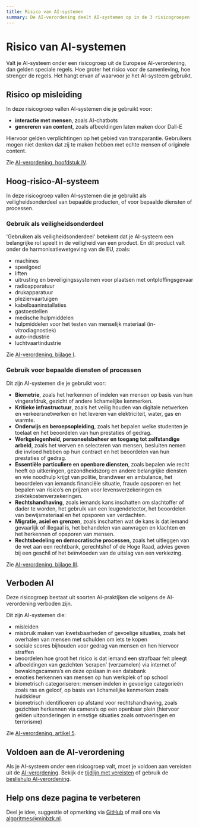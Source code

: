 ```yaml
---
title: Risico van AI-systemen
summary: De AI-verordening deelt AI-systemen op in de 3 risicogroepen 'risico op misleiding', 'hoog-risico-AI-systeem' en 'verboden AI-systeem'.
---
```


# Risico van AI-systemen
Valt je AI-systeem onder een risicogroep uit de Europese AI-verordening, dan gelden speciale regels. Hoe groter het risico voor de samenleving, hoe strenger de regels. Het hangt ervan af waarvoor je het AI-systeem gebruikt.

## Risico op misleiding
In deze risicogroep vallen AI-systemen die je gebruikt voor:

*  __interactie met mensen__, zoals AI-chatbots
* __genereren van content__, zoals afbeeldingen laten maken door Dall-E

Hiervoor gelden verplichtingen op het gebied van transparantie. Gebruikers mogen niet denken dat zij te maken hebben met echte mensen of originele content.

Zie [AI-verordening, hoofdstuk IV](https://eur-lex.europa.eu/legal-content/NL/TXT/?uri=CELEX:32024R1689#d1e5418-1-1).

## Hoog-risico-AI-systeem
In deze risicogroep vallen AI-systemen die je gebruikt als veiligheidsonderdeel van bepaalde producten, of voor bepaalde diensten of processen.

### Gebruik als veiligheidsonderdeel
'Gebruiken als veiligheidsonderdeel' betekent dat je AI-systeem een belangrijke rol speelt in de veiligheid van een product. En dit product valt onder de harmonisatiewetgeving van de EU, zoals:

* machines
* speelgoed
* liften
* uitrusting en beveiligingssystemen voor plaatsen met ontploffingsgevaar
* radioapparatuur
* drukapparatuur
* pleziervaartuigen
* kabelbaaninstallaties
* gastoestellen
* medische hulpmiddelen
* hulpmiddelen voor het testen van menselijk materiaal (in-vitrodiagnostiek)
* auto-industrie
* luchtvaartindustrie

Zie [AI-verordening, bijlage I](https://eur-lex.europa.eu/legal-content/NL/TXT/?uri=CELEX:32024R1689#d1e38-124-1).

### Gebruik voor bepaalde diensten of processen
Dit zijn AI-systemen die je gebruikt voor:

* __Biometrie__, zoals het herkennen of indelen van mensen op basis van hun vingerafdruk, gezicht of andere lichamelijke kenmerken.
* __Kritieke infrastructuur__, zoals het veilig houden van digitale netwerken en verkeersnetwerken en het leveren van elektriciteit, water, gas en warmte.
* __Onderwijs en beroepsopleiding__, zoals het bepalen welke studenten je toelaat en het beoordelen van hun prestaties of gedrag.
* __Werkgelegenheid, personeelsbeheer en toegang tot zelfstandige arbeid__, zoals het werven en selecteren van mensen, besluiten nemen die invloed hebben op hun contract en het beoordelen van hun prestaties of gedrag.
* __Essentiële particuliere en openbare diensten__, zoals bepalen wie recht heeft op uitkeringen, gezondheidszorg en andere belangrijke diensten en wie noodhulp krijgt van politie, brandweer en ambulance, het beoordelen van iemands financiële situatie, fraude opsporen en het bepalen van risico’s en prijzen voor levensverzekeringen en ziektekostenverzekeringen.
* __Rechtshandhaving__, zoals iemands kans inschatten om slachtoffer of dader te worden, het gebruik van een leugendetector, het beoordelen van bewijsmateriaal en het opsporen van verdachten.
* __Migratie, asiel en grenzen__, zoals inschatten wat de kans is dat iemand gevaarlijk of illegaal is, het behandelen van aanvragen en klachten en het herkennen of opsporen van mensen.
* __Rechtsbedeling en democratische processen__, zoals het uitleggen van de wet aan een rechtbank, gerechtshof of de Hoge Raad, advies geven bij een geschil of het beïnvloeden van de uitslag van een verkiezing.

Zie [AI-verordening, bijlage III](https://eur-lex.europa.eu/legal-content/NL/TXT/?uri=CELEX:32024R1689#d1e38-127-1).

## Verboden AI
Deze risicogroep bestaat uit soorten AI-praktijken die volgens de AI-verordening verboden zijn.

Dit zijn AI-systemen die:

* misleiden
* misbruik maken van kwetsbaarheden of gevoelige situaties, zoals het overhalen van mensen met schulden om iets te kopen
* sociale scores bijhouden voor gedrag van mensen en hen hiervoor straffen
* beoordelen hoe groot het risico is dat iemand een strafbaar feit pleegt
* afbeeldingen van gezichten ‘scrapen’ (verzamelen) via internet of bewakingscamera’s en deze opslaan in een databank
* emoties herkennen van mensen op hun werkplek of op school
* biometrisch categoriseren: mensen indelen in gevoelige categorieën zoals ras en geloof, op basis van lichamelijke kenmerken zoals huidskleur
* biometrisch identificeren op afstand voor rechtshandhaving, zoals gezichten herkennen via camera’s op een openbaar plein (hiervoor gelden uitzonderingen in ernstige situaties zoals ontvoeringen en terrorisme)

Zie [AI-verordening, artikel 5](https://eur-lex.europa.eu/legal-content/NL/TXT/?uri=CELEX:32024R1689#d1e2816-1-1).

## Voldoen aan de AI-verordening
Als je AI-systeem onder een risicogroep valt, moet je voldoen aan vereisten uit de [AI-verordening](../ai-verordening/index.md). Bekijk de [tijdlijn met vereisten](../ai-verordening/tijdlijn-ai-verordening.md) of gebruik de <a href="#" onclick="showModal(event, 'beslishulp AI-verordening', {redirectUrl: 'voldoen-aan-wetten-en-regels/vereisten/'});">beslishulp AI-verordening</a>.

## Help ons deze pagina te verbeteren
Deel je idee, suggestie of opmerking via [GitHub](https://github.com/MinBZK/Algoritmekader/issues/new/choose) of mail ons via [algoritmes@minbzk.nl](mailto:algoritmes@minbzk.nl).
